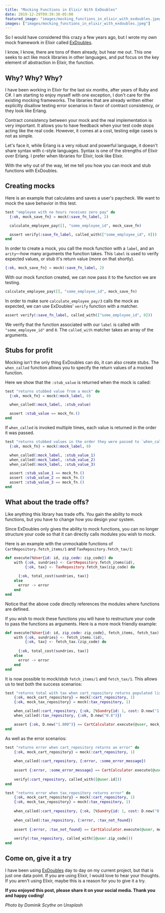 ```yaml
---
title: "Mocking Functions in Elixir With ExDoubles"
date: 2019-12-29T09:39:38-05:00
featured_image: "images/mocking_functions_in_elixir_with_exdoubles.jpeg"
images: ["images/mocking_functions_in_elixir_with_exdoubles.jpeg"]
---
```

So I would have considered this crazy a few years ago, but I wrote my own mock framework in Elixir called [ExDoubles](https://hex.pm/packages/exdoubles). 

I know, I know, there are tons of them already, but hear me out. This one seeks to act like mock libraries in other languages, and put focus on the key element of abstraction in Elixir, the function.

## Why? Why? Why?

I have been working in Elixir for the last six months, after years of Ruby and C#. I am starting to enjoy myself with one exception, I don't care for the existing mocking frameworks. The libraries that are already written either explicitly disallow testing error scenarios in favor of contract consistency, or they look like Erlang.

Contract consistency between your mock and the real implementation is very important. It allows you to have feedback when your test code stops acting like the real code. However, it comes at a cost, testing edge cases is not as simple.  

Let's face it, while Erlang is a very robust and powerful language, it doesn't share syntax with c-style languages. Syntax is one of the strengths of Elixir over Erlang. I prefer when libraries for Elixir, look like Elixir.

With the why out of the way, let me tell you how you can mock and stub functions with ExDoubles.

## Creating mocks

Here is an example that calculates and saves a user's paycheck. We want to mock the save behavior in this test.

```elixir
test "employee with no hours receives zero pay" do
  {:ok, mock_save_fn} = mock(:save_fn_label, 2)

  calculate_employee_pay([], "some_employee_id", mock_save_fn)

  assert verify(:save_fn_label, called_with(["some_employee_id", 0]))
end
```

In order to create a mock, you call the mock function with a `label`, and an `arity`—how many arguments the function takes. This `label` is used to verify expected values, or stub it's return value (more on that shortly).

```elixir
{:ok, mock_save_fn} = mock(:save_fn_label, 2)
```
  
With our mock function created, we can now pass it to the function we are testing. 

```elixir
calculate_employee_pay([], "some_employee_id", mock_save_fn)
```

In order to make sure `calculate_employee_pay/3` calls the mock as expected, we can use ExDoubles' `verify` function with a matcher. 

```elixir
assert verify(:save_fn_label, called_with(["some_employee_id", 0]))
```

We verify that the function associated with our `label` is called with `"some_employee_id"` and `0`. The `called_with` matcher takes an array of the arguments.

## Stubs for profit

Mocking isn't the only thing ExDoubles can do, it can also create stubs. The `when_called` function allows you to specify the return values of a mocked function.

Here we show that the `:stub_value` is returned when the mock is called:

```elixir
test "returns stubbed value from a mock" do
  {:ok, mock_fn} = mock(:mock_label, 0)

  when_called(:mock_label, :stub_value)

  assert :stub_value == mock_fn.()
end
```

If `when_called` is invoked multiple times, each value is returned in the order it was passed.

```elixir
test "returns stubbed values in the order they were passed to `when_called`" do
  {:ok, mock_fn} = mock(:mock_label, 0)

  when_called(:mock_label, :stub_value_1)
  when_called(:mock_label, :stub_value_2)
  when_called(:mock_label, :stub_value_3)

  assert :stub_value_1 == mock_fn.()
  assert :stub_value_2 == mock_fn.()
  assert :stub_value_3 == mock_fn.()
end
```

## What about the trade offs?

Like anything this library has trade offs. You gain the ability to mock functions, but you have to change how you design your system. 

Since ExDoubles only gives the ability to mock functions, you can no longer structure your code so that it can directly calls modules you wish to mock. 

Here is an example with the unmockable functions of `CartRepository.fetch_items/1` and `TaxRepository.fetch_tax/1`:

```elixir
def execute(%User{id: id, zip_code: zip_code}) do
    with {:ok, sundries} <- CartRepository.fetch_items(id),
         {:ok, tax} <- TaxRepository.fetch_tax(zip_code) do
    
      {:ok, total_cost(sundries, tax)}
    else
      error -> error
    end
end
```

Notice that the above code directly references the modules where functions are defined.

If you wish to mock these functions you will have to restructure your code to pass the functions as arguments. Here is a more mock friendly example:

```elixir
def execute(%User{id: id, zip_code: zip_code}, fetch_items, fetch_tax) do
    with {:ok, sundries} <- fetch_items.(id),
         {:ok, tax} <- fetch_tax.(zip_code) do
    
      {:ok, total_cost(sundries, tax)}
    else
      error -> error
    end
end
```

It is now possible to mock/stub `fetch_items/1` and `fetch_tax/1`. This allows us to test both the success scenarios:

```elixir
test "returns total with tax when cart_repository returns populated list" do
    {:ok, mock_cart_repository} = mock(:cart_repository, 1)
    {:ok, mock_tax_repository} = mock(:tax_repository, 1)

    when_called(:cart_repository, {:ok, [%Sundry{id: 1, cost: D.new("1.00"), name: "gloves"}]})
    when_called(:tax_repository, {:ok, D.new("0.8")})

    assert {:ok, D.new("1.800")} == CartCalculator.execute(@user, mock_cart_repository, mock_tax_repository)
end
```

As well as the error scenarios:

```elixir
test "returns error when cart_repository returns an error" do
    {:ok, mock_cart_repository} = mock(:cart_repository, 1)
    
    when_called(:cart_repository, {:error, :some_error_message})
    
    assert {:error, :some_error_message} == CartCalculator.execute(@user, mock_cart_repository, nil)
    
    verify(:cart_repository, called_with([@user.id]))
end

test "returns error when tax_repository returns error" do
    {:ok, mock_cart_repository} = mock(:cart_repository, 1)
    {:ok, mock_tax_repository} = mock(:tax_repository, 1)
    
    when_called(:cart_repository, {:ok, [%Sundry{id: 1, cost: D.new("0.00"), name: "gloves"}]})
    
    when_called(:tax_repository, {:error, :tax_not_found})
    
    assert {:error, :tax_not_found} == CartCalculator.execute(@user, mock_cart_repository, mock_tax_repository)
    
    verify(:tax_repository, called_with([@user.zip_code]))
end
```

## Come on, give it a try

I have been using [ExDoubles](https://hex.pm/packages/exdoubles) day to day on my current project, but that is just one data point. If you are using Elixir, I would love to hear your thoughts. If you aren't using Elixir, maybe this is a reason for you to give it a try.

**If you enjoyed this post, please share it on your social media. Thank you and happy coding!**

*Photo by Dominik Scythe on Unsplash*
